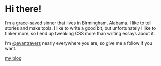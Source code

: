 # Hi there!

I’m a grace-saved sinner that lives in Birmingham, Alabama. I like to tell stories and make tools. I like to write a good bit, but unfortunately I like to tinker more, so I end up tweaking CSS more than writing essays about it.

I’m [@evantravers](https://twitter.com/evantravers) nearly everywhere you are, so give me a follow if you want.

[my blog](http://evantravers.com/)
